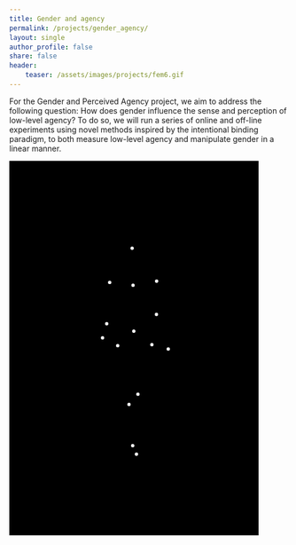 ```yaml
---
title: Gender and agency
permalink: /projects/gender_agency/
layout: single
author_profile: false
share: false
header:
    teaser: /assets/images/projects/fem6.gif
---
```


For the Gender and Perceived Agency project, we aim to address the following question: How does gender influence the sense and perception of low-level agency? To do so, we will run a series of online and off-line experiments using novel methods inspired by the intentional binding paradigm, to both measure low-level agency and manipulate gender in a linear manner.


<img src="../../assets/images/projects/fem6.gif" alt="some text">
